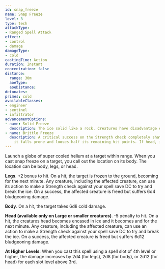 ```yaml
---
id: snap_freeze
name: Snap Freeze
level: 3
type: tech
attackType:
- Ranged Spell Attack
effect:
- control
- damage
damageType:
- cold
castingTime: Action
duration: Instant
concentration: false
distance:
  range: 30m
  aoeType:
  aoeDistance:
detonates: 
primes: cold
availableClasses:
- engineer
- sentinel
- infiltrator
advancementOptions:
- name: Solid Freeze
  description: The ice solid like a rock. Creatures have disadvantage on their Strength checks to break it.
- name: Brittle Freeze
  description: A critical success on the Strength check completely shatters the affected creature's appendage. If legs,
    it falls prone and looses half its remaining hit points. If head, it immediately dies.
---
```

Launch a globe of super cooled helium at a target within range. When you cast snap freeze on a target, you call out
the location on its body. The location can be body, legs, or head.

__Legs__. +2 bonus to hit. On a hit, the target is frozen to the ground, becoming <condition id="restrained"/> for the next minute.
Any creature, including the affected creature, can use its action to make a Strength check against your spell save DC to try and break
the ice. On a success, the affected creature is freed but suffers 6d4 bludgeoning damage.

__Body__. On a hit, the target takes 6d8 cold damage.

__Head (available only on Large or smaller creatures)__. -5 penalty to hit. On a hit, the creatures head becomes encased
in ice and it becomes <condition id="blinded"/> and <condition id="deafened"/> for the next minute. Any creature,
including the affected creature, can use an action to make a Strength check against your spell save DC to try and break the ice.
On a success, the affected creature is freed but suffers 6d12 bludgeoning damage.

__At Higher Levels__: When you cast this spell using a spell slot of 4th level or higher, the damage increases
by 2d4 (for legs), 2d8 (for body), or 2d12 (for head) for each slot level above 3rd.
